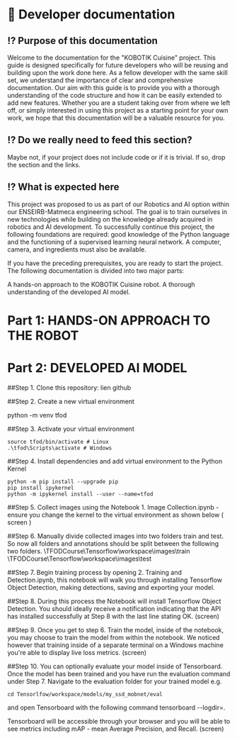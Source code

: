 # 📖 Developer documentation

## ⁉️ Purpose of this documentation

Welcome to the documentation for the "KOBOTIK Cuisine" project. This guide is designed specifically for future developers who will be reusing and building upon the work done here. As a fellow developer with the same skill set, we understand the importance of clear and comprehensive documentation. Our aim with this guide is to provide you with a thorough understanding of the code structure and how it can be easily extended to add new features. Whether you are a student taking over from where we left off, or simply interested in using this project as a starting point for your own work, we hope that this documentation will be a valuable resource for you.

## ⁉️ Do we really need to feed this section? 

Maybe not, if your project does not include code or if it is trivial. If so, drop the section and the links.


## ⁉️ What is expected here

This project was proposed to us as part of our Robotics and AI option within our ENSEIRB-Matmeca engineering school. The goal is to train ourselves in new technologies while building on the knowledge already acquired in robotics and AI development. To successfully continue this project, the following foundations are required: good knowledge of the Python language and the functioning of a supervised learning neural network. A computer, camera, and ingredients must also be available.


If you have the preceding prerequisites, you are ready to start the project. The following documentation is divided into two major parts:

A hands-on approach to the KOBOTIK Cuisine robot.
A thorough understanding of the developed AI model.

# Part 1: HANDS-ON APPROACH TO THE ROBOT

# Part 2: DEVELOPED AI MODEL

##Step 1. Clone this repository: lien github

##Step 2. Create a new virtual environment 

python -m venv tfod

##Step 3. Activate your virtual environment 

    source tfod/bin/activate # Linux
    .\tfod\Scripts\activate # Windows 


 ##Step 4. Install dependencies and add virtual environment to the Python Kernel 
 
    python -m pip install --upgrade pip
    pip install ipykernel
    python -m ipykernel install --user --name=tfod

##Step 5. Collect images using the Notebook 1. Image Collection.ipynb - ensure you change the kernel to the virtual environment as shown below ( screen )



##Step 6. Manually divide collected images into two folders train and test. So now all folders and annotations should be split between the following two folders.
    \TFODCourse\Tensorflow\workspace\images\train
    \TFODCourse\Tensorflow\workspace\images\test 


##Step 7. Begin training process by opening 2. Training and Detection.ipynb, this notebook will walk you through installing Tensorflow Object Detection, making detections, saving and exporting your model. 


##Step 8. During this process the Notebook will install Tensorflow Object Detection. You should ideally receive a notification indicating that the API has installed successfully at Step 8 with the last line stating OK. (screen)


##Step 9. Once you get to step 6. Train the model, inside of the notebook, you may choose to train the model from within the notebook. We noticed however that training inside of a separate terminal on a Windows machine you're able to display live loss metrics. (screen)


##Step 10. You can optionally evaluate your model inside of Tensorboard. Once the model has been trained and you have run the evaluation command under Step 7. Navigate to the evaluation folder for your trained model e.g. 

    cd Tensorlfow/workspace/models/my_ssd_mobnet/eval
 
and open Tensorboard with the following command 
    tensorboard --logdir=. 
 
Tensorboard will be accessible through your browser and you will be able to see metrics including mAP - mean Average Precision, and Recall. (screen)







